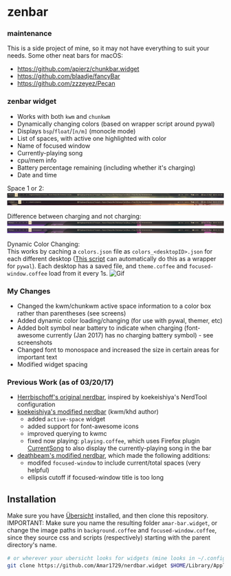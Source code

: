 # zenbar

### maintenance
This is a side project of mine, so it may not have everything to suit your needs. Some other neat bars for macOS:
- https://github.com/apierz/chunkbar.widget
- https://github.com/blaadje/fancyBar
- https://github.com/zzzeyez/Pecan

### zenbar widget
* Works with both `kwm` and `chunkwm`
* Dynamically changing colors (based on wrapper script around pywal)
* Displays `bsp`/`float`/`[n/m]` (monocle mode)  
* List of spaces, with active one highlighted with color  
* Name of focused window
* Currently-playing song
* cpu/mem info 
* Battery percentage remaining (including whether it's charging)
* Date and time 

Space 1 or 2:
![Screenshot](screens/space-1.png)
![Screenshot](screens/space-2.png)

Difference between charging and not charging:
![Screenshot](screens/charge.png)
![Screenshot](screens/no-charge.png)

Dynamic Color Changing:  
This works by caching a `colors.json` file as `colors_<desktopID>.json` for each different desktop ([This script](https://github.com/Amar1729/dotfiles/blob/4c1b4219ff1c66cdff3b6dfa7eb6a0e3b067bb2f/.bin/unique_space.sh) can automatically do this as a wrapper for `pywal`). Each desktop has a saved file, and `theme.coffee` and `focused-window.coffee` load from it every 1s. 
![Gif](screens/color-reload.gif)


### My Changes

* Changed the kwm/chunkwm active space information to a color box rather than parentheses (see screens)
* Added dynamic color loading/changing (for use with pywal, themer, etc)
* Added bolt symbol near battery to indicate when charging (font-awesome currently (Jan 2017) has no charging battery symbol) - see screenshots
* Changed font to monospace and increased the size in certain areas for important text
* Modified widget spacing

### Previous Work (as of 03/20/17)

* [Herrbischoff's original nerdbar](https://github.com/herrbischoff/nerdbar.widget), inspired by koekeishiya's NerdTool configuration
* [koekeishiya's modified nerdbar](https://github.com/koekeishiya/nerdbar.widget) (kwm/khd author)  
  * added `active-space` widget
  * added support for font-awesome icons
  * improved querying to kwmc
  * fixed now playing: `playing.coffee`, which uses Firefox plugin [CurrentSong](https://addons.mozilla.org/en-us/firefox/addon/currentsong/) to also display the currently-playing song in the bar  
* [deathbeam's modified nerdbar](https://github.com/deathbeam/dotfiles/tree/fac1bc6ec8ba4ca16ef31d92ce93c6f2a2681f8b/lib/macos/bar.widget), which made the following additions:  
  * modifed `focused-window` to include current/total spaces (very helpful)
  * ellipsis cutoff if focused-window title is too long

## Installation

Make sure you have [Übersicht](http://tracesof.net/uebersicht/) installed, and then clone this repository.  
IMPORTANT: Make sure you name the resulting folder `amar-bar.widget`, or change the image paths in `background.coffee` and `focused-window.coffee`, since they source css and scripts (respectively) starting with the parent directory's name.  
```bash
# or wherever your ubersicht looks for widgets (mine looks in ~/.config/ubersicht/widgets/)
git clone https://github.com/Amar1729/nerdbar.widget $HOME/Library/Application\ Support/Übersicht/widgets/amar-bar.widget
```
